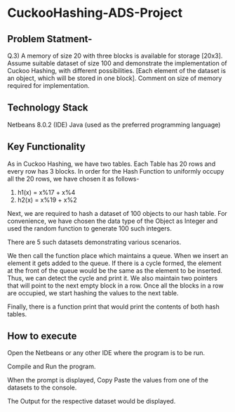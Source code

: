 # CuckooHashing-ADS-Project
## Problem Statment-
  Q.3) A memory of size 20 with three blocks is available for storage [20x3]. Assume suitable dataset of size 100 and demonstrate the implementation of Cuckoo Hashing, with different possibilities. [Each element of the dataset is an object, which will be stored in one block]. Comment on size of memory required for implementation.

## Technology Stack
Netbeans 8.0.2 (IDE)
Java (used as the preferred programming language)

## Key Functionality
As in Cuckoo Hashing, we have two tables. Each Table has 20 rows and every row has 3 blocks. In order for the Hash Function to uniformly occupy all the 20 rows, we have chosen it as follows-
1) h1(x) = x%17 + x%4
2) h2(x) = x%19 + x%2

Next, we are required to hash a dataset of 100 objects to our hash table. For convenience, we have chosen  the data type of the Object as Integer and used the random function to generate 100 such integers. 

There are 5 such datasets demonstrating various scenarios.

We then call the function place which maintains a queue. When we insert an element it gets added to the queue. If there is a cycle formed, the element at the front of the queue would be the same as the element to be  inserted. Thus, we can detect the cycle and print it. We also maintain two pointers that will point to the  next empty block in a row. Once all the blocks in a row are occupied, we start hashing the values to the next table.

Finally, there is a function print that would print the contents of both hash tables.

## How to execute
Open the Netbeans or any other IDE where the program is to be run.

Compile and Run the program.

When the prompt is displayed, Copy Paste the values from one of the datasets to the console.

The Output for the respective dataset would be displayed.
